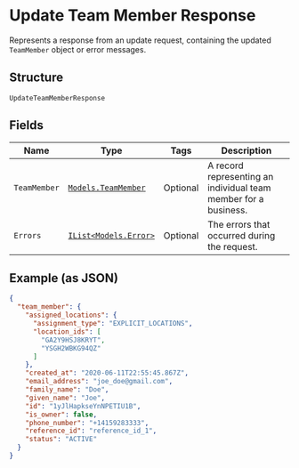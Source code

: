 
# Update Team Member Response

Represents a response from an update request, containing the updated `TeamMember` object or error messages.

## Structure

`UpdateTeamMemberResponse`

## Fields

| Name | Type | Tags | Description |
|  --- | --- | --- | --- |
| `TeamMember` | [`Models.TeamMember`](/doc/models/team-member.md) | Optional | A record representing an individual team member for a business. |
| `Errors` | [`IList<Models.Error>`](/doc/models/error.md) | Optional | The errors that occurred during the request. |

## Example (as JSON)

```json
{
  "team_member": {
    "assigned_locations": {
      "assignment_type": "EXPLICIT_LOCATIONS",
      "location_ids": [
        "GA2Y9HSJ8KRYT",
        "YSGH2WBKG94QZ"
      ]
    },
    "created_at": "2020-06-11T22:55:45.867Z",
    "email_address": "joe_doe@gmail.com",
    "family_name": "Doe",
    "given_name": "Joe",
    "id": "1yJlHapkseYnNPETIU1B",
    "is_owner": false,
    "phone_number": "+14159283333",
    "reference_id": "reference_id_1",
    "status": "ACTIVE"
  }
}
```

